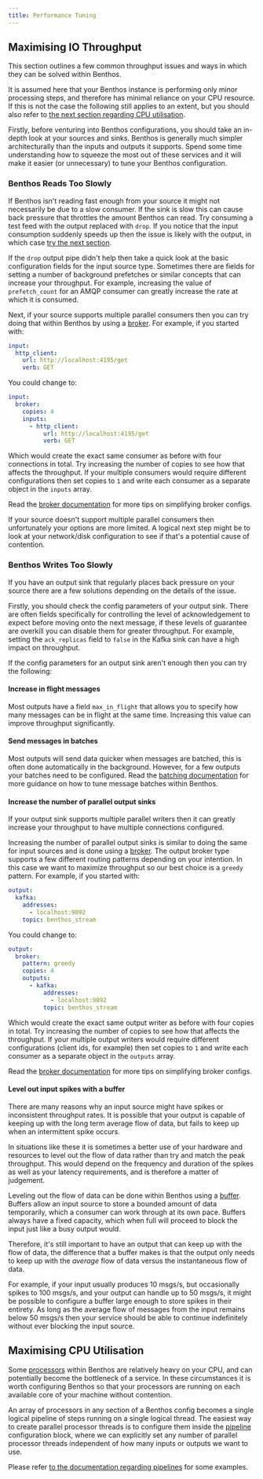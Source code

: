 ```yaml
---
title: Performance Tuning
---
```


## Maximising IO Throughput

This section outlines a few common throughput issues and ways in which they can be solved within Benthos.

It is assumed here that your Benthos instance is performing only minor processing steps, and therefore has minimal reliance on your CPU resource. If this is not the case the following still applies to an extent, but you should also refer to [the next section regarding CPU utilisation](#maximising-cpu-utilisation).

Firstly, before venturing into Benthos configurations, you should take an in-depth look at your sources and sinks. Benthos is generally much simpler architecturally than the inputs and outputs it supports. Spend some time understanding how to squeeze the most out of these services and it will make it easier (or unnecessary) to tune your Benthos configuration.

### Benthos Reads Too Slowly

If Benthos isn't reading fast enough from your source it might not necessarily be due to a slow consumer. If the sink is slow this can cause back pressure that throttles the amount Benthos can read. Try consuming a test feed with the output replaced with `drop`. If you notice that the input consumption suddenly speeds up then the issue is likely with the output, in which case [try the next section](#benthos-writes-too-slowly).

If the `drop` output pipe didn't help then take a quick look at the basic configuration fields for the input source type. Sometimes there are fields for setting a number of background prefetches or similar concepts that can increase your throughput. For example, increasing the value of `prefetch_count` for an AMQP consumer can greatly increase the rate at which it is consumed.

Next, if your source supports multiple parallel consumers then you can try doing that within Benthos by using a [broker][broker-input]. For example, if you started with:

```yaml
input:
  http_client:
    url: http://localhost:4195/get
    verb: GET
```

You could change to:

```yaml
input:
  broker:
    copies: 4
    inputs:
      - http_client:
          url: http://localhost:4195/get
          verb: GET
```

Which would create the exact same consumer as before with four connections in total. Try increasing the number of copies to see how that affects the throughput. If your multiple consumers would require different configurations then set copies to `1` and write each consumer as a separate object in the `inputs` array.

Read the [broker documentation][broker-input] for more tips on simplifying broker configs.

If your source doesn't support multiple parallel consumers then unfortunately your options are more limited. A logical next step might be to look at your network/disk configuration to see if that's a potential cause of contention.

### Benthos Writes Too Slowly

If you have an output sink that regularly places back pressure on your source there are a few solutions depending on the details of the issue.

Firstly, you should check the config parameters of your output sink. There are often fields specifically for controlling the level of acknowledgement to expect before moving onto the next message, if these levels of guarantee are overkill you can disable them for greater throughput. For example, setting the `ack_replicas` field to `false` in the Kafka sink can have a high impact on throughput.

If the config parameters for an output sink aren't enough then you can try the following:

#### Increase in flight messages

Most outputs have a field `max_in_flight` that allows you to specify how many messages can be in flight at the same time. Increasing this value can improve throughput significantly.

#### Send messages in batches

Most outputs will send data quicker when messages are batched, this is often done automatically in the background. However, for a few outputs your batches need to be configured. Read the [batching documentation][batching] for more guidance on how to tune message batches within Benthos.

#### Increase the number of parallel output sinks

If your output sink supports multiple parallel writers then it can greatly increase your throughput to have multiple connections configured.

Increasing the number of parallel output sinks is similar to doing the same for input sources and is done using a [broker][broker-output]. The output broker type supports a few different routing patterns depending on your intention. In this case we want to maximize throughput so our best choice is a `greedy` pattern. For example, if you started with:

```yaml
output:
  kafka:
    addresses:
      - localhost:9092
    topic: benthos_stream
```

You could change to:

```yaml
output:
  broker:
    pattern: greedy
    copies: 4
    outputs:
      - kafka:
          addresses:
            - localhost:9092
          topic: benthos_stream
```

Which would create the exact same output writer as before with four copies in total. Try increasing the number of copies to see how that affects the throughput. If your multiple output writers would require different configurations (client ids, for example) then set copies to `1` and write each consumer as a separate object in the `outputs` array.

Read the [broker documentation][broker-output] for more tips on simplifying broker configs.

#### Level out input spikes with a buffer

There are many reasons why an input source might have spikes or inconsistent throughput rates. It is possible that your output is capable of keeping up with
the long term average flow of data, but fails to keep up when an intermittent spike occurs.

In situations like these it is sometimes a better use of your hardware and resources to level out the flow of data rather than try and match the peak throughput. This would depend on the frequency and duration of the spikes as well as your latency requirements, and is therefore a matter of judgement.

Leveling out the flow of data can be done within Benthos using a [buffer][buffers]. Buffers allow an input source to store a bounded amount of data temporarily, which a consumer can work through at its own pace. Buffers always have a fixed capacity, which when full will proceed to block the input just like a busy output would.

Therefore, it's still important to have an output that can keep up with the flow of data, the difference that a buffer makes is that the output only needs to keep up with the _average_ flow of data versus the instantaneous flow of data.

For example, if your input usually produces 10 msgs/s, but occasionally spikes to 100 msgs/s, and your output can handle up to 50 msgs/s, it might be possible to configure a buffer large enough to store spikes in their entirety. As long as the average flow of messages from the input remains below 50 msgs/s then your service should be able to continue indefinitely without ever blocking the input source.

## Maximising CPU Utilisation

Some [processors][processors] within Benthos are relatively heavy on your CPU, and can potentially become the bottleneck of a service. In these circumstances it is worth configuring Benthos so that your processors are running on each available core of your machine without contention.

An array of processors in any section of a Benthos config becomes a single logical pipeline of steps running on a single logical thread. The easiest way to create parallel processor threads is to configure them inside the [pipeline][pipeline] configuration block, where we can explicitly set any number of parallel processor threads independent of how many inputs or outputs we want to use.

Please refer [to the documentation regarding pipelines][pipeline] for some examples.

[pipeline]: /docs/configuration/processing_pipelines
[batching]: /docs/configuration/batching
[processors]: /docs/components/processors/about
[buffers]: /docs/components/buffers/about
[broker-input]: /docs/components/inputs/broker
[broker-output]: /docs/components/outputs/broker

